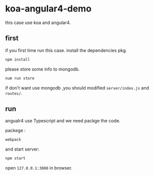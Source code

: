 # koa-angular4-demo
this case use koa and angular4.

## first
if you first time run this case. install the dependencies pkg.

```sh
npm install
```

please store some info to mongodb.

```sh
num run store
```

if don't want use mongodb ,you should modified `server/index.js` and `routes/`.

## run
angualr4 use Typescript and we need packge the code.

packege :

```sh
webpack
```

and start server:

```sh
npm start
```

open `127.0.0.1:3000` in browser.